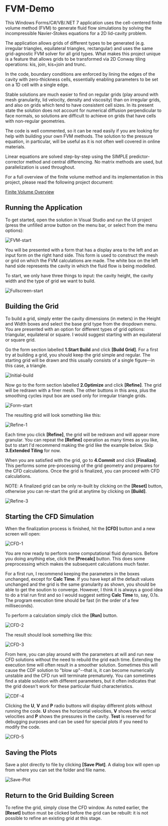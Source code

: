 # FVM-Demo

This Windows Forms/C#/VB/.NET 7 application uses the cell-centered finite volume method (FVM) to generate fluid flow simulations by solving the
incompressible Navier-Stokes equations for a 2D lid-cavity problem. 

The application allows grids of different types to be generated (e.g. irregular triangles, equilateral triangles, rectangular) and uses the
same grid-agnostic FVM solver for all grid types. What makes this project unique is a feature that allows grids to be transformed via 2D Conway tiling operations: kis, join, kis+join and trunc.

In the code, boundary conditions are enforced by lining the edges of the cavity with zero-thickness cells, essentially enabling parameters to be set on a 1D cell with a single edge.  

Stable solutions are much easier to find on regular grids (play around with mesh granularity, lid velocity, density and viscosity) than on irregular grids, and also on grids which tend to have consistent cell sizes. In its present state the solution does not account for numerical diffusion perpendicular to face normals, so solutions are difficult to achieve on grids that have cells with non-regular geometries.

The code is well commented, so it can be read easily if you are looking for help with building your own FVM methods. The solution to the pressure equation,
in particular, will be useful as it is not often well covered in online materials.

Linear equations are solved step-by-step using the SIMPLE predictor-corrector method and central differencing. No matrix methods are used, but parallelization is used throughout.

For a full overview of the finite volume method and its implementation in this project, please read the following project document:

[Finite Volume Overview](https://github.com/Nikkinoodl/FVM-Demo/blob/master/Finite-Volume-Method-Overview.md)


## Running the Application

To get started, open the solution in Visual Studio and run the UI project (press the unfilled arrow button on the menu bar, or select from the menu options):

![FVM-start](https://github.com/user-attachments/assets/abbbd6dd-4494-47f6-8b02-ad10760f9713)

You will be presented with a form that has a display area to the left and an input form on the right hand side. This form is used to construct the mesh or grid on which the FVM calculations are made. The white box on the left hand side represents the cavity in which the fluid flow is being modelled.

To start, we only have three things to input: the cavity height, the cavity width and the type of grid we want to build.

![Fullscreen-start](https://github.com/user-attachments/assets/d665ea31-eb83-4389-834b-d45df6ec990e)

## Building the Grid

To build a grid, simply enter the cavity dimensions (in meters) in the Height and Width boxes and select the base grid type from the dropdown menu. You are presented with an option for
different types of grid options: triangular, equilateral or square. I would suggest starting with an equilateral or square grid.

Go the form section labelled **1.Start Build** and click **[Build Grid]**. For a first try at building a grid, you
should keep the grid simple and regular. The starting grid will be drawn and this usually consists of a single figure--in this case, a triangle.

![Initial-build](https://github.com/user-attachments/assets/6f8ef458-aacf-483b-bab6-09a94dbef6ea)


Now go to the form section labelled **2.Optimize** and click **[Refine]**. The grid will be redrawn with a finer mesh. The other buttons in this area, plus the smoothing cycles input box are used only for
irregular triangle grids.

![Form-start](https://github.com/user-attachments/assets/5717d433-e4c5-4e8c-bcee-79e5556981c6)


The resulting grid will look something like this:

![Refine-1](https://github.com/user-attachments/assets/d8044139-82d0-44c2-958c-b219894d8de8)


Each time you click **[Refine]**, the grid will be redrawn and will appear more granular. You can repeat the **[Refine]** operation as many times as you like, but to start I'd recommend making the grid like the example below. Skip **3.Extended Tiling** for now.

When you are satisfied with the grid, go to **4.Commit** and click **[Finalize]**.  This performs some pre-processing of the grid geometry and prepares for the CFD calculations. Once the grid is finalized, you can proceed with CFD calculations.

NOTE: A finalized grid can be only re-built by clicking on the **[Reset]** button, otherwise you can re-start the grid at anytime by clicking on **[Build]**.

![Refine-3](https://github.com/user-attachments/assets/9f5c97d2-3271-4b35-b9be-400433f77b89)


## Starting the CFD Simulation

When the finalization process is finished, hit the **[CFD]** button and a new screen will open:

![CFD-1](https://github.com/user-attachments/assets/821db714-ce8c-45f0-a19a-aa0a8e3722d4)


You are now ready to perform some computational fluid dynamics. Before you doing anything else, click the **[Precalc]** button. This does some preprocessing which makes the 
subsequent calculations much faster.

For a first run, I recommend keeping the parameters in the boxes unchanged, except for **Calc Time**. If you have kept all the default values unchanged and the grid is the same granularity as shown, you should be able to get the soution to converge. However, I think it is always a good idea to do a trial run first and so I would suggest setting **Calc Time** to, say, 0.1s. The program execution time should be fast (in the order of a few milliseconds).

To perform a calculation simply click the **[Run]** button.

![CFD-2](https://github.com/user-attachments/assets/39c671a8-7ec0-4e17-97b1-73d2c12970e6)


The result should look something like this:

![CFD-3](https://github.com/user-attachments/assets/daacffa6-86a7-48b1-bc47-6ef2bcc1a0da)


From here, you can play around with the parameters at will and run new CFD solutions without the need to rebuild the grid each time. Extending the execution time will often result in a smoother
solution. Sometimes this will cause the CDF solution to "blow up"--that is, it can become numerically unstable and the CFD run will terminate prematurely. You can sometimes find a stable solution with different parameters, but it often indicates that the grid doesn't work for these particular fluid characteristics.

![CDF-4](https://github.com/user-attachments/assets/d7581d38-887e-45b2-827b-9bbc8e5a2f0b)


Clicking the **U**, **V** and **P** radio buttons will display different plots without running the code. **U** shows the horizontal velocities, **V** shows the vertical velocities and **P** shows the pressures in
the cavity. **Test** is reserved for debugging purposes and can be used for special plots if you need to modify the code.

![CFD-5](https://github.com/user-attachments/assets/fabee2f1-06b0-4274-8feb-5b79cd32a377)


## Saving the Plots

Save a plot directly to file by clicking **[Save Plot]**. A dialog box will open up from where you can set the folder and file name.

![Save-Plot](https://github.com/user-attachments/assets/1ba6439a-d650-4314-871b-743e70cf95b1)


## Return to the Grid Building Screen

To refine the grid, simply close the CFD window. As noted earlier, the **[Reset]** button must be clicked before the grid can be rebuilt: it
is not possible to refine an existing grid at this stage.
